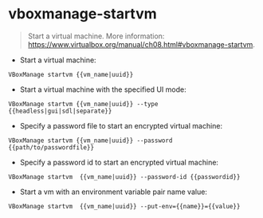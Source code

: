 # vboxmanage-startvm

> Start a virtual machine.
> More information: <https://www.virtualbox.org/manual/ch08.html#vboxmanage-startvm>.

- Start a virtual machine:

`VBoxManage startvm {{vm_name|uuid}}`

- Start a virtual machine with the specified UI mode:

`VBoxManage startvm {{vm_name|uuid}} --type {{headless|gui|sdl|separate}}`

- Specify a password file to start an encrypted virtual machine:

`VBoxManage startvm {{vm_name|uuid}} --password {{path/to/passwordfile}}`

- Specify a password id to start an encrypted virtual machine:

`VBoxManage startvm  {{vm_name|uuid}} --password-id {{passwordid}}`

- Start a vm with an environment variable pair name value:

`VBoxManage startvm  {{vm_name|uuid}} --put-env={{name}}={{value}}`
